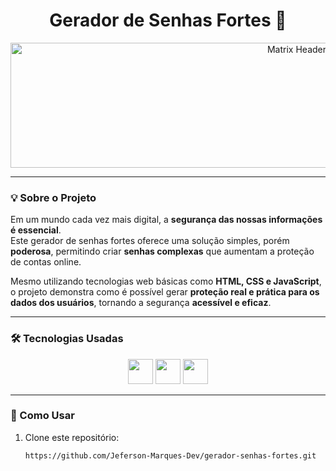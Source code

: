 <h1 align="center">Gerador de Senhas Fortes 🔐</h1>

<p align="center">
  <img src="https://user-images.githubusercontent.com/39635734/82733390-d26ea100-9ce9-11ea-8c9e-e66e80e7d83b.gif" width="900" height="200" alt="Matrix Header"/>
</p>

---

### 💡 Sobre o Projeto
Em um mundo cada vez mais digital, a **segurança das nossas informações é essencial**.  
Este gerador de senhas fortes oferece uma solução simples, porém **poderosa**, permitindo criar **senhas complexas** que aumentam a proteção de contas online.  

Mesmo utilizando tecnologias web básicas como **HTML, CSS e JavaScript**, o projeto demonstra como é possível gerar **proteção real e prática para os dados dos usuários**, tornando a segurança **acessível e eficaz**.  

---

### 🛠 Tecnologias Usadas
<p align="center">
  <img src="https://cdn.jsdelivr.net/gh/devicons/devicon/icons/javascript/javascript-plain.svg" height="40" />
  <img src="https://cdn.jsdelivr.net/gh/devicons/devicon/icons/html5/html5-plain.svg" height="40" />
  <img src="https://cdn.jsdelivr.net/gh/devicons/devicon/icons/css3/css3-plain.svg" height="40" />
</p>

---

### 🚀 Como Usar
1. Clone este repositório:  
   ```bash
   https://github.com/Jeferson-Marques-Dev/gerador-senhas-fortes.git
